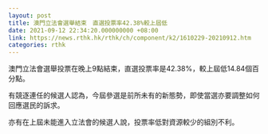 ```yaml
---
layout: post
title: 澳門立法會選舉結束　直選投票率42.38%較上屆低
date: 2021-09-12 22:34:20.000000000 +08:00
link: https://news.rthk.hk/rthk/ch/component/k2/1610229-20210912.htm
categories: rthk
---
```


澳門立法會選舉投票在晚上9點結束，直選投票率是42.38%，較上屆低14.84個百分點。

有競逐連任的候選人認為，今屆參選是前所未有的新態勢，即使當選亦要調整如何回應選民的訴求。

亦有在上屆未能進入立法會的候選人說，投票率低對資源較少的組別不利。
